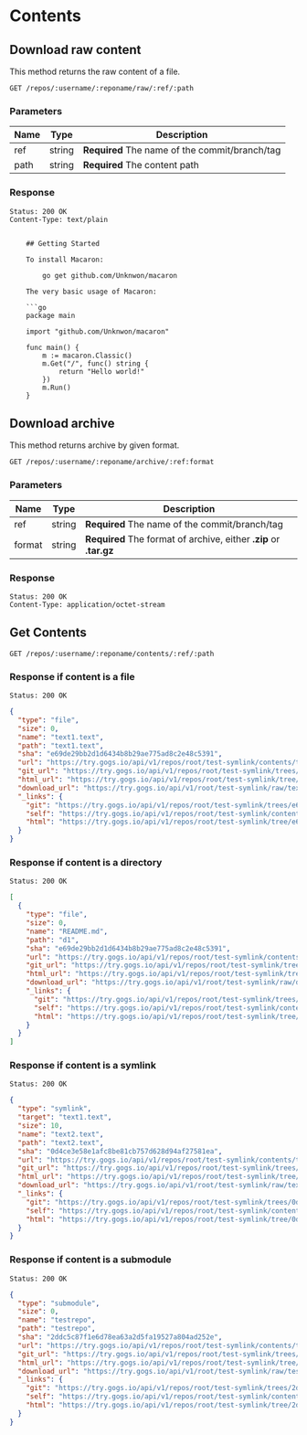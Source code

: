 # Contents

## Download raw content

This method returns the raw content of a file.

```
GET /repos/:username/:reponame/raw/:ref/:path
```

### Parameters

|Name|Type|Description|
|----|----|-----------|
|ref|string|**Required** The name of the commit/branch/tag|
|path|string|**Required** The content path|

### Response

```
Status: 200 OK
Content-Type: text/plain
```
```

	## Getting Started
	
	To install Macaron:
	
		go get github.com/Unknwon/macaron
	
	The very basic usage of Macaron:
	
	```go
	package main
	
	import "github.com/Unknwon/macaron"
	
	func main() {
		m := macaron.Classic()
		m.Get("/", func() string {
			return "Hello world!"
		})
		m.Run()
	}
```

## Download archive

This method returns archive by given format.

```
GET /repos/:username/:reponame/archive/:ref:format
```

### Parameters

|Name|Type|Description|
|----|----|-----------|
|ref|string|**Required** The name of the commit/branch/tag|
|format|string|**Required** The format of archive, either **.zip** or **.tar.gz**|

### Response

```
Status: 200 OK
Content-Type: application/octet-stream
```

## Get Contents

```
GET /repos/:username/:reponame/contents/:ref/:path
```

### Response if content is a file
```
Status: 200 OK
```
```json
{
  "type": "file",
  "size": 0,
  "name": "text1.text",
  "path": "text1.text",
  "sha": "e69de29bb2d1d6434b8b29ae775ad8c2e48c5391",
  "url": "https://try.gogs.io/api/v1/repos/root/test-symlink/contents/text1.text",
  "git_url": "https://try.gogs.io/api/v1/repos/root/test-symlink/trees/e69de29bb2d1d6434b8b29ae775ad8c2e48c5391",
  "html_url": "https://try.gogs.io/api/v1/repos/root/test-symlink/tree/e69de29bb2d1d6434b8b29ae775ad8c2e48c5391",
  "download_url": "https://try.gogs.io/api/v1/root/test-symlink/raw/text1.text",
  "_links": {
    "git": "https://try.gogs.io/api/v1/repos/root/test-symlink/trees/e69de29bb2d1d6434b8b29ae775ad8c2e48c5391",
    "self": "https://try.gogs.io/api/v1/repos/root/test-symlink/contents/text1.text",
    "html": "https://try.gogs.io/api/v1/repos/root/test-symlink/tree/e69de29bb2d1d6434b8b29ae775ad8c2e48c5391"
  }
}
```


### Response if content is a directory

```
Status: 200 OK
```
```json
[
  {
    "type": "file",
    "size": 0,
    "name": "README.md",
    "path": "d1",
    "sha": "e69de29bb2d1d6434b8b29ae775ad8c2e48c5391",
    "url": "https://try.gogs.io/api/v1/repos/root/test-symlink/contents/d1",
    "git_url": "https://try.gogs.io/api/v1/repos/root/test-symlink/trees/e69de29bb2d1d6434b8b29ae775ad8c2e48c5391",
    "html_url": "https://try.gogs.io/api/v1/repos/root/test-symlink/tree/e69de29bb2d1d6434b8b29ae775ad8c2e48c5391",
    "download_url": "https://try.gogs.io/api/v1/root/test-symlink/raw/d1",
    "_links": {
      "git": "https://try.gogs.io/api/v1/repos/root/test-symlink/trees/e69de29bb2d1d6434b8b29ae775ad8c2e48c5391",
      "self": "https://try.gogs.io/api/v1/repos/root/test-symlink/contents/d1",
      "html": "https://try.gogs.io/api/v1/repos/root/test-symlink/tree/e69de29bb2d1d6434b8b29ae775ad8c2e48c5391"
    }
  }
]
```

### Response if content is a symlink
```
Status: 200 OK
```
```json
{
  "type": "symlink",
  "target": "text1.text",
  "size": 10,
  "name": "text2.text",
  "path": "text2.text",
  "sha": "0d4ce3e58e1afc8be81cb757d628d94af27581ea",
  "url": "https://try.gogs.io/api/v1/repos/root/test-symlink/contents/text2.text",
  "git_url": "https://try.gogs.io/api/v1/repos/root/test-symlink/trees/0d4ce3e58e1afc8be81cb757d628d94af27581ea",
  "html_url": "https://try.gogs.io/api/v1/repos/root/test-symlink/tree/0d4ce3e58e1afc8be81cb757d628d94af27581ea",
  "download_url": "https://try.gogs.io/api/v1/root/test-symlink/raw/text2.text",
  "_links": {
    "git": "https://try.gogs.io/api/v1/repos/root/test-symlink/trees/0d4ce3e58e1afc8be81cb757d628d94af27581ea",
    "self": "https://try.gogs.io/api/v1/repos/root/test-symlink/contents/text2.text",
    "html": "https://try.gogs.io/api/v1/repos/root/test-symlink/tree/0d4ce3e58e1afc8be81cb757d628d94af27581ea"
  }
}
```

### Response if content is a submodule
```
Status: 200 OK
```
```json
{
  "type": "submodule",
  "size": 0,
  "name": "testrepo",
  "path": "testrepo",
  "sha": "2ddc5c87f1e6d78ea63a2d5fa19527a804ad252e",
  "url": "https://try.gogs.io/api/v1/repos/root/test-symlink/contents/testrepo",
  "git_url": "https://try.gogs.io/api/v1/repos/root/test-symlink/trees/2ddc5c87f1e6d78ea63a2d5fa19527a804ad252e",
  "html_url": "https://try.gogs.io/api/v1/repos/root/test-symlink/tree/2ddc5c87f1e6d78ea63a2d5fa19527a804ad252e",
  "download_url": "https://try.gogs.io/api/v1/root/test-symlink/raw/testrepo",
  "_links": {
    "git": "https://try.gogs.io/api/v1/repos/root/test-symlink/trees/2ddc5c87f1e6d78ea63a2d5fa19527a804ad252e",
    "self": "https://try.gogs.io/api/v1/repos/root/test-symlink/contents/testrepo",
    "html": "https://try.gogs.io/api/v1/repos/root/test-symlink/tree/2ddc5c87f1e6d78ea63a2d5fa19527a804ad252e"
  }
}
```